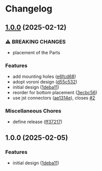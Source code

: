 # Changelog

## [1.0.0](https://github.com/FelizCoder/crewstand.hat/compare/v1.0.0...v1.0.0) (2025-02-12)


### ⚠ BREAKING CHANGES

* placement of the Parts

### Features

* add mounting holes ([e6fcd68](https://github.com/FelizCoder/crewstand.hat/commit/e6fcd6856ed51134eaadee23ef0d4585478b6746))
* adopt voroni design ([d55c532](https://github.com/FelizCoder/crewstand.hat/commit/d55c53247b90d5069dac3a5085047876cc75d758))
* initial design ([1deba11](https://github.com/FelizCoder/crewstand.hat/commit/1deba11efad4ecdd8dbeb2b8a1ba4530150f91dc))
* reorder for bottom placement ([3ecbc56](https://github.com/FelizCoder/crewstand.hat/commit/3ecbc56880dbe83702e1db96145a0ecee450222e))
* use jst connectors ([ae1314e](https://github.com/FelizCoder/crewstand.hat/commit/ae1314e1b4873558af70e828da93c76f97db8ebc)), closes [#2](https://github.com/FelizCoder/crewstand.hat/issues/2)


### Miscellaneous Chores

* define release ([ff37217](https://github.com/FelizCoder/crewstand.hat/commit/ff3721725673ab0528a9566c0fe84ddae8fd85bc))

## 1.0.0 (2025-02-05)


### Features

* initial design ([1deba11](https://github.com/FelizCoder/crewstand.hat/commit/1deba11efad4ecdd8dbeb2b8a1ba4530150f91dc))
